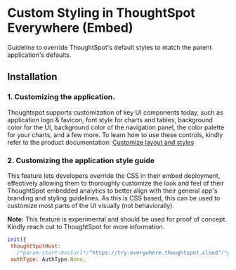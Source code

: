 # Custom Styling in ThoughtSpot Everywhere (Embed)

Guideline to override ThoughtSpot's default styles to match the parent application's defaults.

## Installation

### 1. Customizing the application.
Thoughtspot supports customization of key UI components today, such as application logo & favicon, font style for charts and tables, background color for the UI, background color of the navigation panel, the color palette for your charts, and a few more. To learn how to use these controls, kindly refer to the product documentation: [Customize layout and styles](https://developers.thoughtspot.com/docs/?pageid=customize-style)

### 2. Customizing the application style guide

This feature lets developers override the CSS in their embed deployment, effectively allowing them to thoroughly customize the look and feel of their ThoughtSpot embedded analytics to better align with their general app's branding and styling guidelines.
As this is CSS based, this can be used to customize most parts of the UI visually (not behaviorally).

**Note:** This feature is experimental and should be used for proof of concept. Kindly reach out to ThoughtSpot for more information.

```javascript
init({
 thoughtSpotHost:
   /*param-start-hosturl*/"https://try-everywhere.thoughtspot.cloud"/*param-end-hosturl*/,
 authType: AuthType.None,
 ```
